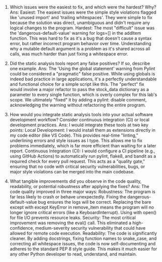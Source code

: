1. Which issues were the easiest to fix, and which were the hardest? Why?
Ans:
Easiest: The easiest issues were the simple style violations flagged like 'unused import' and 'trailing whitespaces'. 
They were simple to fix because the solution was direct, unambiguous and didn't require any logical changes to the program.
Hardest: The most "difficult" issue was the 'dangerous-default-value' warning for logs=[] in the addItem function. 
This was hard to fix as it's a bug that doesn't cause a syntax error, but rather incorrect program behavior over time. 
Understanding why a mutable default argument is a problem as it's shared across all calls, was much harder than just fixing a whitespace error.

2. Did the static analysis tools report any false positives? If so, describe one example.
Ans:
The 'Using the global statement' warning from Pylint could be considered a "pragmatic" false positive. While using globals is indeed bad practice in 
large applications, it's a perfectly understandable and functional choice for a simple script like this. The "perfect" fix would involve a major refactor to pass 
the stock_data dictionary as a parameter to every single function, which is overly complex for this lab's scope. We ultimately "fixed" it by 
adding a pylint: disable comment, acknowledging the warning without refactoring the entire program.

4. How would you integrate static analysis tools into your actual software development
workflow? Consider continuous integration (CI) or local development practices.
Ans:
I would integrate these tools at two key points:
Local Development: I would install them as extensions directly in my code editor (like VS Code). This provides real-time "linting," underlining errors and style 
issues as I type. This allows me to fix problems immediately, which is far more efficient than waiting for a later report.
Continuous Integration (CI): I would configure a CI pipeline (e.g., using GitHub Actions) to automatically run pylint, flake8, and bandit as a required check 
for every pull request. This acts as a "quality gate," ensuring that no code with critical security vulnerabilities, bugs, or major style violations can be merged into the main codebase.

4. What tangible improvements did you observe in the code quality, readability, or potential
robustness after applying the fixes?
Ans:
The code quality improved in three major ways:
Robustness: The program is far less likely to crash or behave unexpectedly. Fixing the dangerous-default-value bug ensures the logs will be correct. Replacing the bare except
with except KeyError in remove_item means the program will no longer ignore critical errors (like a KeyboardInterrupt). Using with open() for file I/O prevents resource leaks.
Security: The most critical improvement was removing the eval() call. This eliminated a high-confidence, medium-severity security vulnerability that could have allowed for remote code execution.
Readability: The code is significantly cleaner. By adding docstrings, fixing function names to snake_case, and correcting all whitespace issues, the code is now self-documenting 
and adheres to the standard PEP 8 style guide. This makes it much easier for any other Python developer to read, understand, and maintain.

